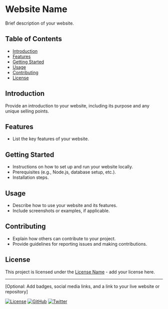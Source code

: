 # Website Name

Brief description of your website.

## Table of Contents
- [Introduction](#introduction)
- [Features](#features)
- [Getting Started](#getting-started)
- [Usage](#usage)
- [Contributing](#contributing)
- [License](#license)

## Introduction
Provide an introduction to your website, including its purpose and any unique selling points.

## Features
- List the key features of your website.

## Getting Started
- Instructions on how to set up and run your website locally.
- Prerequisites (e.g., Node.js, database setup, etc.).
- Installation steps.

## Usage
- Describe how to use your website and its features.
- Include screenshots or examples, if applicable.

## Contributing
- Explain how others can contribute to your project.
- Provide guidelines for reporting issues and making contributions.

## License
This project is licensed under the [License Name](LICENSE.md) - add your license here.

---

[Optional: Add badges, social media links, and a link to your live website or repository]

[![License](https://img.shields.io/badge/License-MIT-blue.svg)](LICENSE.md)
[![GitHub](https://img.shields.io/badge/GitHub-YourUsername/YourRepository-blue.svg)](https://github.com/YourUsername/YourRepository)
[![Twitter](https://img.shields.io/badge/Twitter-YourUsername-blue.svg)](https://twitter.com/YourUsername)
